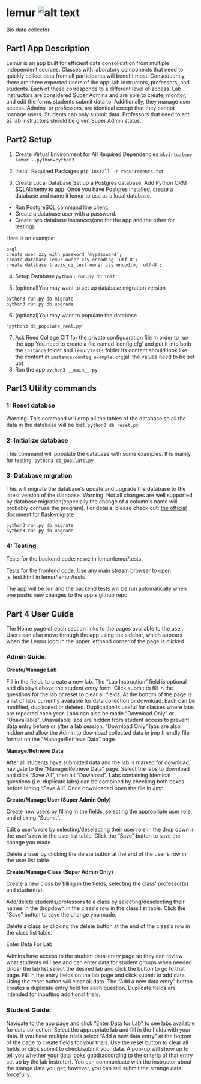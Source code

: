 # lemur ![alt text](https://travis-ci.org/reed-college/lemur.svg?branch=master)
Bio data collector


## Part1 App Description
Lemur is an app built for efficient data consolidation from multiple independent sources. Classes with laboratory components that need to quickly collect data from all participants will benefit most. Consequently, there are three expected users of the app: lab instructors, professors, and students. Each of these corresponds to a different level of access. Lab instructors are considered Super Admins and are able to create, monitor, and edit the forms students submit data to. Additionally, they manage user access. Admins, or professors, are identical except that they cannot manage users. Students can only submit data. Professors that need to act as lab instructors should be given Super Admin status. 


## Part2 Setup
1. Create Virtual Environment for All Required Dependencies
` mkvirtualenv lemur --python=python3 `

2. Install Required Packages
` pip install -r requirements.txt `

3. Create Local Database
Set up a Postgres database. Add Python ORM SQLAlchemy to app. Once you have Postgres installed, create a database and name it lemur to use as a local database. 
* Run PostgreSQL command line client.
* Create a database user with a password.
* Create two database instances(one for the app and the other for testing).

Here is an example:

```
psql
create user zzy with password 'mypassword';
create database lemur owner zzy encoding 'utf-8'; 
create database travis_ci_test owner zzy encoding 'utf-8'; 
```

4. Setup Database
` python3 run.py db init `

5. (optional)You may want to set up database migration version
```
python3 run.py db migrate
python3 run.py db upgrade
```

6. (optional)You may want to populate the database

` 'python3 db_populate_real.py' `

7. Ask Reed College CIT for the private configuaration file
In order to run the app
You need to create a file named ’config.cfg’ and put it into both the ` instance ` folder and ` lemur/tests ` folder
Its content should look like the content in `instance/config_example.cfg`(all the values need to be set up)
8. Run the app `python3 __main__.py`


## Part3 Utility commands
### 1: Reset databse
Warning: This command will drop all the tables of the database so all the data in the database will be lost.
` python3 db_reset.py `
### 2: Initialize database
This command will populate the database with some examples. It is mainly for testing.
` python3 db_populate.py `
### 3: Database migration
This will migrate the database's update and upgrade the database to the latest version of the database.
Warning: Not all changes are well supported by database migration(especially the change of a column's name will probably confuse the program). For details, please check out: [the official document for flask-migrate](http://flask-migrate.readthedocs.io/en/latest/)
```
python3 run.py db migrate
python3 run.py db upgrade
```
### 4: Testing
Tests for the backend code: ` nose2 ` in lemur/lemur/tests

Tests for the frontend code: Use any main stream browser to open js_test.html in lemur/lemur/tests

The app will be run and the backend tests will be run automatically when one pushs new changes to the app's github repo


## Part 4 User Guide
The Home page of each section links to the pages available to the user. Users can also move through the app using the sidebar, which appears when the Lemur logo in the upper lefthand corner of the page is clicked. 


### Admin Guide: 

**Create/Manage Lab**

Fill in the fields to create a new lab. The “Lab Instruction” field is optional and displays above the student entry form. Click submit to fill in the questions for the lab or reset to clear all fields. At the bottom of the page is a list of labs currently available for data collection or download. Each can be modified, duplicated or deleted. Duplication is useful for classes where labs are repeated each year. Labs can also be made “Download Only” or “Unavailable”. Unavailable labs are hidden from student access to prevent data entry before or after a lab session. “Download Only” labs are also hidden and allow the Admin to download collected data in jmp friendly file format on the “Manage/Retrieve Data” page.

**Manage/Retrieve Data**

After all students have submitted data and the lab is marked for download, navigate to the “Manage/Retrieve Data” page. Select the labs to download and click “Save All”, then hit “Download”. Labs containing identical questions (i.e. duplicate labs) can be combined by checking both boxes before hitting “Save All”. Once downloaded open the file in Jmp.

**Create/Manage User (Super Admin Only)**

Create new users by filling in the fields, selecting the appropriate user role, and clicking “Submit”. 

Edit a user's role by selecting/deselecting their user role in the drop down in the user's row in the user list table. Click the “Save” button to save the change you made. 

Delete a user by clicking the delete button at the end of the user's row in the user list table.

**Create/Manage Class (Super Admin Only)**

Create a new class by filling in the fields, selecting the class' professor(s) and student(s).

Add/delete students/professors to a class by selecting/deselecting their names in the dropdown in the class's row in the class list table. Click the “Save” button to save the change you made. 

Delete a class by clicking the delete button at the end of the class's row in the class list table.

Enter Data For Lab 

Admins have access to the student data-entry page so they can review what students will see and can enter data for student groups when needed. Under the lab list select the desired lab and click the button to go to that page. Fill in the entry fields on the lab page and click submit to add data. Using the reset button will clear all data. The “Add a new data entry” button creates a duplicate entry field for each question. Duplicate fields are intended for inputting additional trials. 


### Student Guide: 

Navigate to the app page and click “Enter Data for Lab” to see labs available for data collection. Select the appropriate lab and fill in the fields with your data. If you have multiple trials select “Add a new data entry” at the bottom of the page to create fields for your trials. Use the reset button to clear all fields or click submit to check/submit your data. A pop-up will show up to tell you whether your data looks good(according to the criteria of that entry set up by the lab instrutor). You can communicate with the instructor about the stange data you get; however, you can still submit the strange data forcefully.
